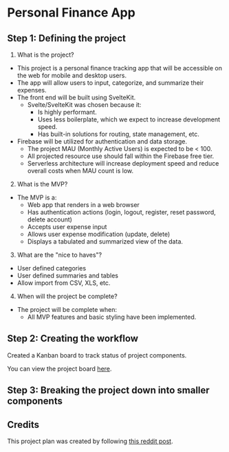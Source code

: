 # Personal Finance App

## Step 1: Defining the project

1. What is the project?

- This project is a personal finance tracking app that will be accessible on the web for mobile and desktop users.
- The app will allow users to input, categorize, and summarize their expenses. 
- The front end will be built using SvelteKit.
  - Svelte/SvelteKit was chosen because it:
    - Is highly performant.
    - Uses less boilerplate, which we expect to increase development speed.
    - Has built-in solutions for routing, state management, etc.
- Firebase will be utilized for authentication and data storage.
  - The project MAU (Monthly Active Users) is expected to be < 100.
  - All projected resource use should fall within the Firebase free tier.
  - Serverless architecture will increase deployment speed and reduce overall costs when MAU count is low.

2. What is the MVP?

- The MVP is a:
  - Web app that renders in a web browser
  - Has authentication actions (login, logout, register, reset password, delete account)
  - Accepts user expense input
  - Allows user expense modification (update, delete)
  - Displays a tabulated and summarized view of the data.

3. What are the "nice to haves"?

- User defined categories
- User defined summaries and tables
- Allow import from CSV, XLS, etc.

4. When will the project be complete?

- The project will be complete when:
  - All MVP features and basic styling have been implemented.

## Step 2: Creating the workflow

Created a Kanban board to track status of project components.

You can view the project board [here](https://github.com/users/dominicgaliano/projects/1/views/1).

## Step 3: Breaking the project down into smaller components

## Credits

This project plan was created by following [this reddit post](https://www.reddit.com/r/learnprogramming/comments/mumrgn/how_to_plan_and_build_a_programming_project_a/).
